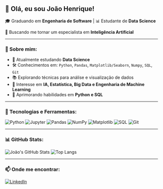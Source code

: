 ## 👋 Olá, eu sou João Henrique!

🎓 Graduando em **Engenharia de Software** | 📊 Estudante de **Data Science**

🚀 Buscando me tornar um especialista em **Inteligência Artificial**

---

### 📌 Sobre mim:

- 🎯 Atualmente estudando **Data Science**
- 🛠️ Conhecimentos em: `Python`, `Pandas`, `Matplotlib/Seaborn`, `Numpy`, `SQL`, `Git`
- 📚 Explorando técnicas para análise e visualização de dados
- 🔎 Interesse em **IA, Estatística, Big Data e Engenharia de Machine Learning**
- 🌱 Aprimorando habilidades em **Python e SQL**

---

### 🚀 Tecnologias e Ferramentas:

![Python](https://img.shields.io/badge/Python-3776AB?style=for-the-badge&logo=python&logoColor=white)
![Jupyter](https://img.shields.io/badge/Jupyter-F37626?style=for-the-badge&logo=jupyter&logoColor=white)
![Pandas](https://img.shields.io/badge/Pandas-150458?style=for-the-badge&logo=pandas&logoColor=white)
![NumPy](https://img.shields.io/badge/NumPy-013243?style=for-the-badge&logo=numpy&logoColor=white)
![Matplotlib](https://img.shields.io/badge/Matplotlib-11557c?style=for-the-badge&logo=matplotlib&logoColor=white)
![SQL](https://img.shields.io/badge/SQL-4479A1?style=for-the-badge&logo=mysql&logoColor=white)
![Git](https://img.shields.io/badge/Git-F05032?style=for-the-badge&logo=git&logoColor=white)

---

### 📊 GitHub Stats:

![João's GitHub Stats](https://github-readme-stats.vercel.app/api?username=joaohsilva416&show_icons=true&theme=radical)
![Top Langs](https://github-readme-stats.vercel.app/api/top-langs/?username=joaohsilva416&layout=compact&theme=radical)

---

### 📫 Onde me encontrar:

[![LinkedIn](https://img.shields.io/badge/LinkedIn-0A66C2?style=for-the-badge&logo=linkedin&logoColor=white)](https://www.linkedin.com/in/joaohsilva267/)
